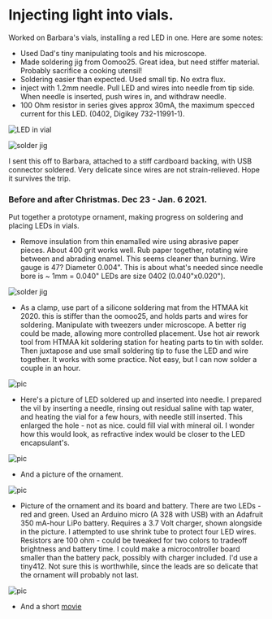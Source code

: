 # Injecting light into vials.  

Worked on Barbara's vials, installing a red LED in one.  Here are some notes:
 * Used Dad's tiny manipulating tools and his microscope.
 * Made soldering jig from Oomoo25. Great idea, but need stiffer material.  Probably sacrifice a cooking utensil!
 * Soldering easier than expected.  Used small tip.  No extra flux.
 * inject with 1.2mm needle.   Pull LED and wires into needle from tip side.  When needle is inserted, push wires in, and withdraw needle.
 * 100 Ohm resistor in series gives approx 30mA, the maximum specced current for this LED. (0402, Digikey 732-11991-1).
 
![LED in vial](./vial_led.jpg)


![solder jig](./solder_jig.jpg)

I sent this off to Barbara, attached to a stiff cardboard backing, with USB connector soldered.  Very delicate since wires are not strain-relieved.  Hope it survives the trip.



### Before and after Christmas.  Dec 23 - Jan. 6 2021.

Put together a prototype ornament, making progress on soldering and placing LEDs in vials.

 * Remove insulation from thin enamalled wire using abrasive paper pieces.  About 400 grit works well.  Rub paper together, rotating wire between and abrading enamel.  This seems cleaner than burning.  Wire gauge is 47?  Diameter 0.004".  This is about what's needed since needle bore is ~ 1mm = 0.040"  LEDs are size 0402 (0.040"x0.020").

![solder jig](./enamel_removal.jpg)
 
 * As a clamp, use part of a silicone soldering mat from the HTMAA kit 2020.  this is stiffer than the oomoo25, and holds parts and wires for soldering.  Manipulate with tweezers under microscope.  A better rig could be made, allowing more controlled placement.  Use hot air rework tool from HTMAA kit soldering station for heating parts to tin with solder.  Then juxtapose and use small soldering tip to fuse the LED and wire together.  It works with some practice.  Not easy, but I can now solder a couple in an hour.

![pic](./clamp.jpg)


 * Here's a picture of LED soldered up and inserted into needle.  I prepared the vil by inserting a needle, rinsing out residual saline with tap water, and heating the vial for a few hours, with needle still inserted.  This enlarged the hole - not as nice.  could fill vial with mineral oil.  I wonder how this would look, as refractive index would be closer to the LED encapsulant's.
 
 ![pic](./LED-in_needle.jpg)
 
 * And a picture of the ornament. 
 
 ![pic](./Ornament.jpg)
 
  * Picture of the ornament and its board and battery.  There are two LEDs - red and green.  Used an Arduino micro (A 328 with USB) with an Adafruit 350 mA-hour LiPo battery.  Requires a 3.7 Volt charger, shown alongside in the picture.  I attempted to use shrink tube to protect four LED wires. Resistors are 100 ohm - could be tweaked for two colors to tradeoff brightness and battery time.  I could make a microcontroller board smaller than the battery pack, possibly with charger included.  I'd use a tiny412.  Not sure this is worthwhile, since the leads are so delicate that the ornament will probably not last. 
 
 ![pic](./ornament_board.jpg)
 
 * And a short [movie](./Ornament.mp4)
